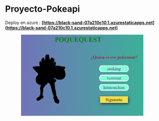 # Proyecto-Pokeapi

Deploy en azure : 
 **[https://black-sand-07a210c10.1.azurestaticapps.net](https://black-sand-07a210c10.1.azurestaticapps.net)**
 
<p align="center"><img src="demo.PNG" width="400"></a></p>
<p align="center">
